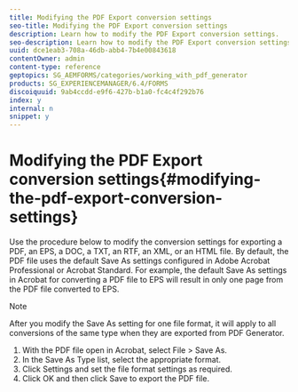 ```yaml
---
title: Modifying the PDF Export conversion settings
seo-title: Modifying the PDF Export conversion settings
description: Learn how to modify the PDF Export conversion settings.
seo-description: Learn how to modify the PDF Export conversion settings.
uuid: dce1eab3-708a-46db-abb4-7b4e00843618
contentOwner: admin
content-type: reference
geptopics: SG_AEMFORMS/categories/working_with_pdf_generator
products: SG_EXPERIENCEMANAGER/6.4/FORMS
discoiquuid: 9ab4ccdd-e9f6-427b-b1a0-fc4c4f292b76
index: y
internal: n
snippet: y
---
```


# Modifying the PDF Export conversion settings{#modifying-the-pdf-export-conversion-settings}

Use the procedure below to modify the conversion settings for exporting a PDF, an EPS, a DOC, a TXT, an RTF, an XML, or an HTML file. By default, the PDF file uses the default Save As settings configured in Adobe Acrobat Professional or Acrobat Standard. For example, the default Save As settings in Acrobat for converting a PDF file to EPS will result in only one page from the PDF file converted to EPS.

>[!NOTE]
>
>After you modify the Save As setting for one file format, it will apply to all conversions of the same type when they are exported from PDF Generator.

1. With the PDF file open in Acrobat, select File &gt; Save As.
1. In the Save As Type list, select the appropriate format.
1. Click Settings and set the file format settings as required.
1. Click OK and then click Save to export the PDF file.

